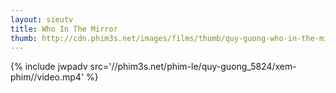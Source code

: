 ```yaml
---
layout: sieutv
title: Who In The Mirror
thumb: http://cdn.phim3s.net/images/films/thumb/quy-guong-who-in-the-mirror-2012.jpg
---
```

{% include jwpadv src='//phim3s.net/phim-le/quy-guong_5824/xem-phim//video.mp4' %}